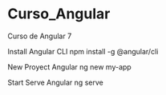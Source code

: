 # Curso_Angular
Curso de Angular 7

Install Angular CLI
npm install -g @angular/cli

New Proyect Angular
ng new my-app

Start Serve Angular
ng serve